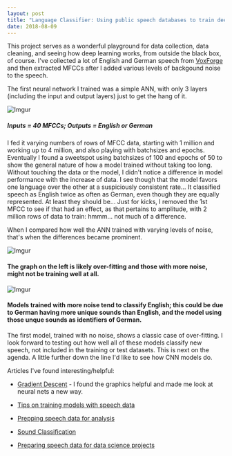 ```yaml
---
layout: post
title: "Language Classifier: Using public speech databases to train deep neural networks to ID types of language spoken"
date: 2018-08-09
--- 
```


This project serves as a wonderful playground for data collection, data cleaning, and seeing how deep learning works, from outside the black box, of course. I've collected a lot of English and German speech from <a href="http://voxforge.org/">VoxForge</a> and then extracted MFCCs after I added various levels of backgound noise to the speech. 

The first neural network I trained was a simple ANN, with only 3 layers (including the input and output layers) just to get the hang of it. 

![Imgur](https://i.imgur.com/pfAsfyO.png)
##### Inputs = 40 MFCCs; Outputs = English or German 

I fed it varying numbers of rows of MFCC data, starting with 1 million and working up to 4 million, and also playing with batchsizes and epochs. Eventually I found a sweetspot using batchsizes of 100 and epochs of 50 to show the general nature of how a model trained without taking too long. Without touching the data or the model, I didn't notice a difference in model performance with the increase of data. I see though that the model favors one language over the other at a suspiciously consistent rate... It classified speech as English twice as often as German, even though they are equally represented. At least they should be... Just for kicks, I removed the 1st MFCC to see if that had an effect, as that pertains to amplitude, with 2 million rows of data to train: hmmm... not much of a difference.

When I compared how well the ANN trained with varying levels of noise, that's when the differences became prominent.

![Imgur](https://i.imgur.com/Y7KnwpF.png)
#### The graph on the left is likely over-fitting and those with more noise, might not be training well at all.

![Imgur](https://i.imgur.com/PGwsz1U.png)
#### Models trained with more noise tend to classify English; this could be due to German having more unique sounds than English, and the model using those unque sounds as identifiers of German. 

The first model, trained with no noise, shows a classic case of over-fitting. I look forward to testing out how well all of these models classify new speech, not included in the training or test datasets. This is next on the agenda. A little further down the line I'd like to see how CNN models do.   



Articles I've found interesting/helpful:
* <a href = "https://iamtrask.github.io/2015/07/27/python-network-part2/">Gradient Descent</a> - I found the graphics helpful and made me look at neural nets a new way.

* <a href="https://www.kaggle.com/c/tensorflow-speech-recognition-challenge/discussion/46945">Tips on training models with speech data</a>

* <a href="https://www.kaggle.com/fizzbuzz/beginner-s-guide-to-audio-data">Prepping speech data for analysis</a>

* <a href="https://www.analyticsindiamag.com/using-deep-learning-for-sound-classification-an-in-depth-analysis/">Sound Classification</a>

* <a href="https://www.analyticsvidhya.com/blog/2017/08/audio-voice-processing-deep-learning/">Preparing speech data for data science projects</a>
